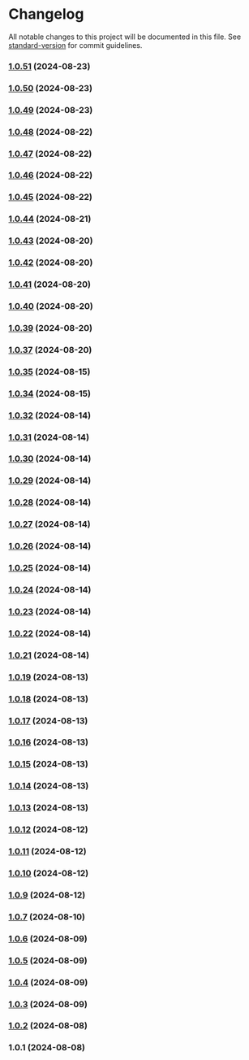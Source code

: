 # Changelog

All notable changes to this project will be documented in this file. See [standard-version](https://github.com/conventional-changelog/standard-version) for commit guidelines.

### [1.0.51](https://github.com/railroadmedia/musora-content-services/compare/v1.0.50...v1.0.51) (2024-08-23)

### [1.0.50](https://github.com/railroadmedia/musora-content-services/compare/v1.0.49...v1.0.50) (2024-08-23)

### [1.0.49](https://github.com/railroadmedia/musora-content-services/compare/v1.0.48...v1.0.49) (2024-08-23)

### [1.0.48](https://github.com/railroadmedia/musora-content-services/compare/v1.0.47...v1.0.48) (2024-08-22)

### [1.0.47](https://github.com/railroadmedia/musora-content-services/compare/v1.0.46...v1.0.47) (2024-08-22)

### [1.0.46](https://github.com/railroadmedia/musora-content-services/compare/v1.0.45...v1.0.46) (2024-08-22)

### [1.0.45](https://github.com/railroadmedia/musora-content-services/compare/v1.0.44...v1.0.45) (2024-08-22)

### [1.0.44](https://github.com/railroadmedia/musora-content-services/compare/v1.0.43...v1.0.44) (2024-08-21)

### [1.0.43](https://github.com/railroadmedia/musora-content-services/compare/v1.0.42...v1.0.43) (2024-08-20)

### [1.0.42](https://github.com/railroadmedia/musora-content-services/compare/v1.0.41...v1.0.42) (2024-08-20)

### [1.0.41](https://github.com/railroadmedia/musora-content-services/compare/v1.0.40...v1.0.41) (2024-08-20)

### [1.0.40](https://github.com/railroadmedia/musora-content-services/compare/v1.0.39...v1.0.40) (2024-08-20)

### [1.0.39](https://github.com/railroadmedia/musora-content-services/compare/v1.0.37...v1.0.39) (2024-08-20)

### [1.0.37](https://github.com/railroadmedia/musora-content-services/compare/v1.0.35...v1.0.37) (2024-08-20)

### [1.0.35](https://github.com/railroadmedia/musora-content-services/compare/v1.0.34...v1.0.35) (2024-08-15)

### [1.0.34](https://github.com/railroadmedia/musora-content-services/compare/v1.0.32...v1.0.34) (2024-08-15)

### [1.0.32](https://github.com/railroadmedia/musora-content-services/compare/v1.0.31...v1.0.32) (2024-08-14)

### [1.0.31](https://github.com/railroadmedia/musora-content-services/compare/v1.0.30...v1.0.31) (2024-08-14)

### [1.0.30](https://github.com/railroadmedia/musora-content-services/compare/v1.0.29...v1.0.30) (2024-08-14)

### [1.0.29](https://github.com/railroadmedia/musora-content-services/compare/v1.0.28...v1.0.29) (2024-08-14)

### [1.0.28](https://github.com/railroadmedia/musora-content-services/compare/v1.0.27...v1.0.28) (2024-08-14)

### [1.0.27](https://github.com/railroadmedia/musora-content-services/compare/v1.0.26...v1.0.27) (2024-08-14)

### [1.0.26](https://github.com/railroadmedia/musora-content-services/compare/v1.0.25...v1.0.26) (2024-08-14)

### [1.0.25](https://github.com/railroadmedia/musora-content-services/compare/v1.0.24...v1.0.25) (2024-08-14)

### [1.0.24](https://github.com/railroadmedia/musora-content-services/compare/v1.0.23...v1.0.24) (2024-08-14)

### [1.0.23](https://github.com/railroadmedia/musora-content-services/compare/v1.0.22...v1.0.23) (2024-08-14)

### [1.0.22](https://github.com/railroadmedia/musora-content-services/compare/v1.0.21...v1.0.22) (2024-08-14)

### [1.0.21](https://github.com/railroadmedia/musora-content-services/compare/v1.0.19...v1.0.21) (2024-08-14)

### [1.0.19](https://github.com/railroadmedia/musora-content-services/compare/v1.0.18...v1.0.19) (2024-08-13)

### [1.0.18](https://github.com/railroadmedia/musora-content-services/compare/v1.0.17...v1.0.18) (2024-08-13)

### [1.0.17](https://github.com/railroadmedia/musora-content-services/compare/v1.0.16...v1.0.17) (2024-08-13)

### [1.0.16](https://github.com/railroadmedia/musora-content-services/compare/v1.0.15...v1.0.16) (2024-08-13)

### [1.0.15](https://github.com/railroadmedia/musora-content-services/compare/v1.0.14...v1.0.15) (2024-08-13)

### [1.0.14](https://github.com/railroadmedia/musora-content-services/compare/v1.0.13...v1.0.14) (2024-08-13)

### [1.0.13](https://github.com/railroadmedia/musora-content-services/compare/v1.0.12...v1.0.13) (2024-08-13)

### [1.0.12](https://github.com/railroadmedia/musora-content-services/compare/v1.0.11...v1.0.12) (2024-08-12)

### [1.0.11](https://github.com/railroadmedia/musora-content-services/compare/v1.0.10...v1.0.11) (2024-08-12)

### [1.0.10](https://github.com/railroadmedia/musora-content-services/compare/v1.0.9...v1.0.10) (2024-08-12)

### [1.0.9](https://github.com/railroadmedia/musora-content-services/compare/v1.0.7...v1.0.9) (2024-08-12)

### [1.0.7](https://github.com/railroadmedia/musora-content-services/compare/v1.0.6...v1.0.7) (2024-08-10)

### [1.0.6](https://github.com/railroadmedia/musora-content-services/compare/v1.0.5...v1.0.6) (2024-08-09)

### [1.0.5](https://github.com/railroadmedia/musora-content-services/compare/v1.0.4...v1.0.5) (2024-08-09)

### [1.0.4](https://github.com/railroadmedia/musora-content-services/compare/v1.0.3...v1.0.4) (2024-08-09)

### [1.0.3](https://github.com/railroadmedia/musora-content-services/compare/v1.0.2...v1.0.3) (2024-08-09)

### [1.0.2](https://github.com/railroadmedia/musora-content-services/compare/v1.0.1...v1.0.2) (2024-08-08)

### 1.0.1 (2024-08-08)
